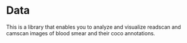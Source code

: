 # Data
This is a library that enables you to analyze and visualize readscan and camscan images of blood smear and their coco annotations.
